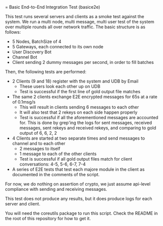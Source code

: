 = Basic End-to-End Integration Test (basice2e)

This test runs several servers and clients as a smoke test against the
system. We run a multi node, multi message, multi user test of the
system over multiple rounds all over network traffic. The basic
structure is as follows:

* 5 Nodes, BatchSize of 4
* 5 Gateways, each connected to its own node
* User Discovery Bot
* Channel Bot
* Client sending 2 dummy messages per second, in order to fill batches

Then, the following tests are performed:

* 2 Clients (9 and 18) register with the system and UDB by Email
    * These users look each other up on UDB
    * Test is successful if the first line of gold output file matches
* The same 2 clients exchange E2E encrypted messages for 65s at a rate
  of 0.1msg/s
    * This will result in clients sending 6 messages to each other
    * It will also test that 2 rekeys on each side happen properly
    * Test is successful if all the aforementioned messages are accounted for.
This is done by grep'ing the logs for sent messages, received
messages, sent rekeys and received rekeys, and comparing to gold
output of 6, 6, 2, 2
* 4 Clients are started at two separate times and send messages to
  channel and to each other
    * 2 messages to itself
    * 1 message to each of the other clients
    * Test is successful if all gold output files match for client
      conversations:
4-5, 5-6, 6-7, 7-4
* A series of E2E tests that test each majore module in the client as documented
  in the comments of the script.

For now, we do nothing on assertion of crypto, we just assume
api-level compliance with sending and receiving messages.

This test does not produce any results, but it does produce logs for each
server and client.

You will need the coreutils package to run this script. Check the README in the
root of this repository for how to get it.
